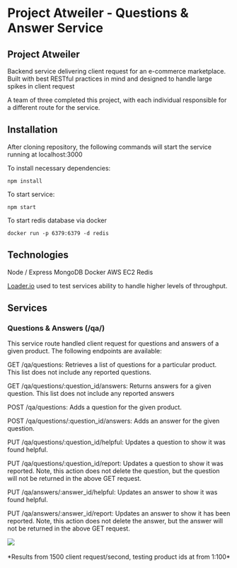 # Project Atweiler - Questions & Answer Service

## Project Atweiler

Backend service delivering client request for an e-commerce marketplace. Built with best RESTful practices in mind and designed to handle large spikes in client request

A team of three completed this project, with each individual responsible for a different route for the service.

## Installation

After cloning repository, the following commands will start the service running at localhost:3000

To install necessary dependencies:

````
npm install
````

To start service:
````
npm start
````

To start redis database via docker
```
docker run -p 6379:6379 -d redis
```


## Technologies
Node / Express
MongoDB
Docker
AWS EC2 
Redis

[Loader.io](https://loader.io/) used to test services ability to handle higher levels of throughput. 

## Services

### Questions & Answers (/qa/)

This service route handled client request for questions and answers of a given product. The following endpoints are available:

GET /qa/questions: Retrieves a list of questions for a particular product. This list does not include any reported questions.

GET /qa/questions/:question_id/answers: Returns answers for a given question. This list does not include any reported answers

POST /qa/questions: Adds a question for the given product.

POST /qa/questions/:question_id/answers: Adds an answer for the given question.

PUT /qa/questions/:question_id/helpful: Updates a question to show it was found helpful.

PUT /qa/questions/:question_id/report: Updates a question to show it was reported. Note, this action does not delete the question, but the question will not be returned in the above GET request.

PUT /qa/answers/:answer_id/helpful: Updates an answer to show it was found helpful.

PUT /qa/answers/:answer_id/report: Updates an answer to show it has been reported. Note, this action does not delete the answer, but the answer will not be returned in the above GET request.


<img src="https://s3.us-west-2.amazonaws.com/secure.notion-static.com/7703442e-1f3b-4714-ab8d-dc775cf3601c/Untitled.png?X-Amz-Algorithm=AWS4-HMAC-SHA256&X-Amz-Credential=AKIAT73L2G45O3KS52Y5%2F20210111%2Fus-west-2%2Fs3%2Faws4_request&X-Amz-Date=20210111T023321Z&X-Amz-Expires=86400&X-Amz-Signature=f9942c6e392c094dde9e9c6857378d7d7034635e8267bce122348a808d59f70a&X-Amz-SignedHeaders=host&response-content-disposition=filename%20%3D%22Untitled.png%22" />
<br></br>
*Results from 1500 client request/second, testing product ids at from 1:100*
